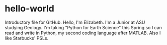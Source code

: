 # hello-world
Introductory file for GitHub.
Hello, I'm Elizabeth. I'm a Junior at ASU studying Geology. I'm taking "Python for Earth Science" this Spring so I can read and write in Python, my second coding language after MATLAB. Also I like Starbucks' PSLs.
